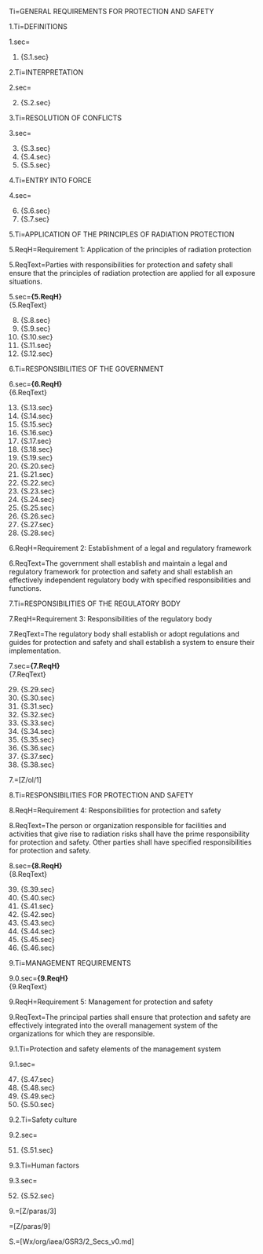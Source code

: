 Ti=GENERAL REQUIREMENTS FOR PROTECTION AND SAFETY

1.Ti=DEFINITIONS

1.sec=<ol><li>{S.1.sec}</ol>

2.Ti=INTERPRETATION

2.sec=<ol start=2><li>{S.2.sec}</ol>

3.Ti=RESOLUTION OF CONFLICTS

3.sec=<ol start=3><li>{S.3.sec}<li>{S.4.sec}<li>{S.5.sec}</ol>

4.Ti=ENTRY INTO FORCE

4.sec=<ol start=6><li>{S.6.sec}<li>{S.7.sec}</ol>

5.Ti=APPLICATION OF THE PRINCIPLES OF RADIATION PROTECTION

5.ReqH=Requirement 1: Application of the principles of radiation protection

5.ReqText=Parties with responsibilities for protection and safety shall ensure that the principles of radiation protection are applied for all exposure situations.

5.sec=<b>{5.ReqH}</b><br>{5.ReqText}<ol start=8><li>{S.8.sec}<li>{S.9.sec}<li>{S.10.sec}<li>{S.11.sec}<li>{S.12.sec}</ol>

6.Ti=RESPONSIBILITIES OF THE GOVERNMENT

6.sec=<b>{6.ReqH}</b><br>{6.ReqText}<ol start=13><li>{S.13.sec}<li>{S.14.sec}<li>{S.15.sec}<li>{S.16.sec}<li>{S.17.sec}<li>{S.18.sec}<li>{S.19.sec}<li>{S.20.sec}<li>{S.21.sec}<li>{S.22.sec}<li>{S.23.sec}<li>{S.24.sec}<li>{S.25.sec}<li>{S.26.sec}<li>{S.27.sec}<li>{S.28.sec}</ol>

6.ReqH=Requirement 2: Establishment of a legal and regulatory framework

6.ReqText=The government shall establish and maintain a legal and regulatory framework for protection and safety and shall establish an effectively independent regulatory body with specified responsibilities and functions.


7.Ti=RESPONSIBILITIES OF THE REGULATORY BODY

7.ReqH=Requirement 3: Responsibilities of the regulatory body

7.ReqText=The regulatory body shall establish or adopt regulations and guides for protection and safety and shall establish a system to ensure their implementation.

7.sec=<b>{7.ReqH}</b><br>{7.ReqText}<ol start=29><li>{S.29.sec}<li>{S.30.sec}<li>{S.31.sec}<li>{S.32.sec}<li>{S.33.sec}<li>{S.34.sec}<li>{S.35.sec}<li>{S.36.sec}<li>{S.37.sec}<li>{S.38.sec}</ol>

7.=[Z/ol/1]

8.Ti=RESPONSIBILITIES FOR PROTECTION AND SAFETY

8.ReqH=Requirement 4: Responsibilities for protection and safety

8.ReqText=The person or organization responsible for facilities and activities that give rise to radiation risks shall have the prime responsibility for protection and safety. Other parties shall have specified responsibilities for protection and safety.

8.sec=<b>{8.ReqH}</b><br>{8.ReqText}<ol start=39><li>{S.39.sec}<li>{S.40.sec}<li>{S.41.sec}<li>{S.42.sec}<li>{S.43.sec}<li>{S.44.sec}<li>{S.45.sec}<li>{S.46.sec}</ol>

9.Ti=MANAGEMENT REQUIREMENTS

9.0.sec=<b>{9.ReqH}</b><br>{9.ReqText}

9.ReqH=Requirement 5: Management for protection and safety

9.ReqText=The principal parties shall ensure that protection and safety are effectively integrated into the overall management system of the organizations for which they are responsible.

9.1.Ti=Protection and safety elements of the management system

9.1.sec=<ol start=47><li>{S.47.sec}<li>{S.48.sec}<li>{S.49.sec}<li>{S.50.sec}</ol>


9.2.Ti=Safety culture

9.2.sec=<ol start=51><li>{S.51.sec}</ol>

9.3.Ti=Human factors

9.3.sec=<ol start=52><li>{S.52.sec}</ol>

9.=[Z/paras/3]

=[Z/paras/9]

S.=[Wx/org/iaea/GSR3/2_Secs_v0.md]